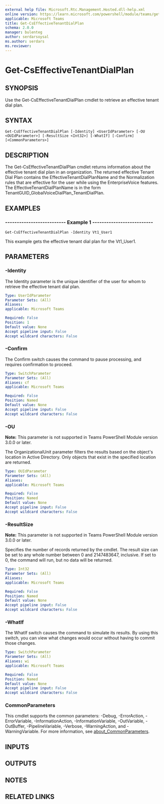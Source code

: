 ```yaml
---
external help file: Microsoft.Rtc.Management.Hosted.dll-help.xml
online version: https://learn.microsoft.com/powershell/module/teams/get-cseffectivetenantdialplan
applicable: Microsoft Teams
title: Get-CsEffectiveTenantDialPlan
schema: 2.0.0
manager: bulenteg
author: serdarsoysal
ms.author: serdars
ms.reviewer:
---
```


# Get-CsEffectiveTenantDialPlan

## SYNOPSIS
Use the Get-CsEffectiveTenantDialPlan cmdlet to retrieve an effective tenant dial plan.

## SYNTAX

```
Get-CsEffectiveTenantDialPlan [-Identity] <UserIdParameter> [-OU <OUIdParameter>] [-ResultSize <Int32>] [-WhatIf] [-Confirm] [<CommonParameters>]
```

## DESCRIPTION
The Get-CsEffectiveTenantDialPlan cmdlet returns information about the effective tenant dial plan in an organization.
The returned effective Tenant Dial Plan contains the EffectiveTenantDialPlanName and the Normalization rules that are effective for the user while using
the EnterpriseVoice features. The EffectiveTenantDialPlanName is in the form TenantGUID_GlobalVoiceDialPlan_TenantDialPlan.

## EXAMPLES

### -------------------------- Example 1 --------------------------
```
Get-CsEffectiveTenantDialPlan -Identity Vt1_User1
```

This example gets the effective tenant dial plan for the Vt1_User1.

## PARAMETERS

### -Identity
The Identity parameter is the unique identifier of the user for whom to retrieve the effective tenant dial plan.

```yaml
Type: UserIdParameter
Parameter Sets: (All)
Aliases:
applicable: Microsoft Teams

Required: False
Position: 1
Default value: None
Accept pipeline input: False
Accept wildcard characters: False
```

### -Confirm
The Confirm switch causes the command to pause processing, and requires confirmation to proceed.

```yaml
Type: SwitchParameter
Parameter Sets: (All)
Aliases: cf
applicable: Microsoft Teams

Required: False
Position: Named
Default value: None
Accept pipeline input: False
Accept wildcard characters: False
```

### -OU
**Note:** This parameter is not supported in Teams PowerShell Module version 3.0.0 or later.

The OrganizationalUnit parameter filters the results based on the object's location in Active Directory.
Only objects that exist in the specified location are returned.

```yaml
Type: OUIdParameter
Parameter Sets: (All)
Aliases:
applicable: Microsoft Teams

Required: False
Position: Named
Default value: None
Accept pipeline input: False
Accept wildcard characters: False
```

### -ResultSize
**Note:** This parameter is not supported in Teams PowerShell Module version 3.0.0 or later.

Specifies the number of records returned by the cmdlet.
The result size can be set to any whole number between 0 and 2147483647, inclusive.
If set to 0, the command will run, but no data will be returned.

```yaml
Type: Int32
Parameter Sets: (All)
Aliases:
applicable: Microsoft Teams

Required: False
Position: Named
Default value: None
Accept pipeline input: False
Accept wildcard characters: False
```

### -WhatIf
The WhatIf switch causes the command to simulate its results.
By using this switch, you can view what changes would occur without having to commit those changes.

```yaml
Type: SwitchParameter
Parameter Sets: (All)
Aliases: wi
applicable: Microsoft Teams

Required: False
Position: Named
Default value: None
Accept pipeline input: False
Accept wildcard characters: False
```

### CommonParameters
This cmdlet supports the common parameters: -Debug, -ErrorAction, -ErrorVariable, -InformationAction, -InformationVariable, -OutVariable, -OutBuffer, -PipelineVariable, -Verbose, -WarningAction, and -WarningVariable. For more information, see [about_CommonParameters](https://go.microsoft.com/fwlink/?LinkID=113216).

## INPUTS

## OUTPUTS

## NOTES

## RELATED LINKS

